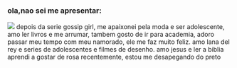 ### ola,nao sei me apresentar:
![](https://media1.tenor.com/m/ijkam0mXTHkAAAAd/blair-waldorf.gif)
depois da serie gossip girl, me apaixonei pela moda e ser adolescente,
amo ler livros e me arrumar, tambem gosto de ir para academia, 
adoro passar meu tempo com meu namorado,  ele me faz muito feliz. 
amo lana del rey e series de adolescentes e filmes de desenho. amo jesus e ler a biblia
aprendi a gostar de rosa recentemente, estou me desapegando do preto 
